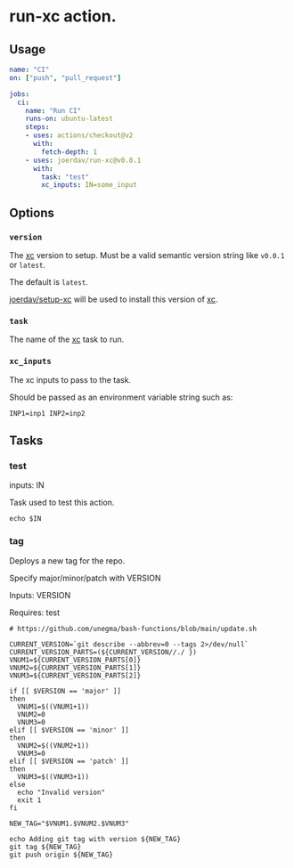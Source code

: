 # run-xc action.

## Usage

```yml
name: "CI"
on: ["push", "pull_request"]

jobs:
  ci:
    name: "Run CI"
    runs-on: ubuntu-latest
    steps:
    - uses: actions/checkout@v2
      with:
        fetch-depth: 1
    - uses: joerdav/run-xc@v0.0.1
      with:
        task: "test"
        xc_inputs: IN=some_input
```

## Options

### `version`

The [xc](https://xcfile.dev) version to setup. Must be a valid semantic version string like `v0.0.1` or `latest`.

The default is `latest`.

[joerdav/setup-xc](https://github.com/joerdav/setup-xc) will be used to install this version of [xc](https://xcfile.dev).

### `task`

The name of the [xc](https://xcfile.dev) task to run.

### `xc_inputs`

The xc inputs to pass to the task.

Should be passed as an environment variable string such as:

`INP1=inp1 INP2=inp2`

## Tasks

### test

inputs: IN

Task used to test this action.

```
echo $IN
```

### tag

Deploys a new tag for the repo.

Specify major/minor/patch with VERSION

Inputs: VERSION

Requires: test

```
# https://github.com/unegma/bash-functions/blob/main/update.sh

CURRENT_VERSION=`git describe --abbrev=0 --tags 2>/dev/null`
CURRENT_VERSION_PARTS=(${CURRENT_VERSION//./ })
VNUM1=${CURRENT_VERSION_PARTS[0]}
VNUM2=${CURRENT_VERSION_PARTS[1]}
VNUM3=${CURRENT_VERSION_PARTS[2]}

if [[ $VERSION == 'major' ]]
then
  VNUM1=$((VNUM1+1))
  VNUM2=0
  VNUM3=0
elif [[ $VERSION == 'minor' ]]
then
  VNUM2=$((VNUM2+1))
  VNUM3=0
elif [[ $VERSION == 'patch' ]]
then
  VNUM3=$((VNUM3+1))
else
  echo "Invalid version"
  exit 1
fi

NEW_TAG="$VNUM1.$VNUM2.$VNUM3"

echo Adding git tag with version ${NEW_TAG}
git tag ${NEW_TAG}
git push origin ${NEW_TAG}
```

